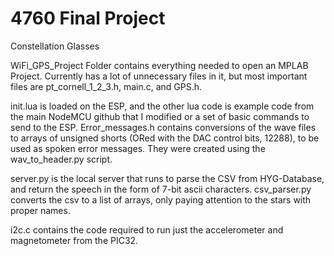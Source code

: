 # 4760 Final Project
Constellation Glasses

WiFi_GPS_Project Folder contains everything needed to open an MPLAB Project. Currently has a lot of unnecessary files in it, but most important files are pt_cornell_1_2_3.h, main.c, and GPS.h. 

init.lua is loaded on the ESP, and the other lua code is example code from the main NodeMCU github that I modified or a set of basic commands to send to the ESP. Error_messages.h contains conversions of the wave files to arrays of unsigned shorts (ORed with the DAC control bits, 12288), to be used as spoken error messages. They were created using the wav_to_header.py script. 

server.py is the local server that runs to parse the CSV from HYG-Database, and return the speech in the form of 7-bit ascii characters. csv_parser.py converts the csv to a list of arrays, only paying attention to the stars with proper names. 

i2c.c contains the code required to run just the accelerometer and magnetometer from the PIC32. 